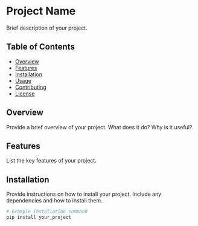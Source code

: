# Project Name

Brief description of your project.

## Table of Contents
- [Overview](#overview)
- [Features](#features)
- [Installation](#installation)
- [Usage](#usage)
- [Contributing](#contributing)
- [License](#license)

## Overview

Provide a brief overview of your project. What does it do? Why is it useful?

## Features

List the key features of your project.

## Installation

Provide instructions on how to install your project. Include any dependencies and how to install them.

```bash
# Example installation command
pip install your_project

